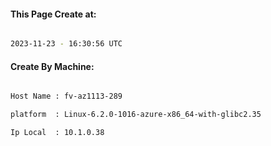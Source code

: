 
   
#### This Page Create at:

```bash

2023-11-23 - 16:30:56 UTC

```

#### Create By Machine:

```bash

Host Name : fv-az1113-289

platform  : Linux-6.2.0-1016-azure-x86_64-with-glibc2.35

Ip Local  : 10.1.0.38

```

